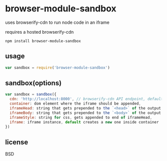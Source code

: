 # browser-module-sandbox

uses browserify-cdn to run node code in an iframe

requires a hosted browserify-cdn

```
npm install browser-module-sandbox
```


## usage

```javascript
var sandbox = require('browser-module-sandbox')
```

## sandbox(options)

```javascript
var sandbox = sandbox({
  cdn: 'http://localhost:8000', // browserify-cdn API endpoint, defaults to the current browser domain root,
  container: dom element where the iframe should be appended,
  iframeHead: string that gets prepended to the `<head>` of the output iframe,
  iframeBody: string that gets prepended to the `<body>` of the output iframe,
  iframeStyle: string for css, gets appended to end of iframeHead,
  iframe: iframe instance, default creates a new one inside container
})
```

## license

BSD